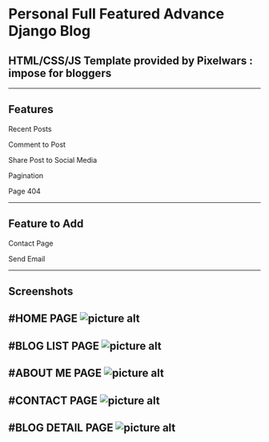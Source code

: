 # Personal Full Featured Advance Django Blog
## HTML/CSS/JS Template provided by Pixelwars : impose for bloggers
---
## Features

  Recent Posts
  
  Comment to Post
  
  Share Post to Social Media
  
  Pagination
  
  Page 404

---

## Feature to Add
  
  Contact Page
  
  Send Email

---

## Screenshots

#HOME PAGE
![picture alt](https://github.com/bradtoxic/django-personal-blog/blob/main/Screenshots/Impose-for-bloggers.png)
---

#BLOG LIST PAGE
![picture alt](https://github.com/bradtoxic/django-personal-blog/blob/main/Screenshots/Impose-for-bloggers%20(1).png)
---

#ABOUT ME PAGE
![picture alt](https://github.com/bradtoxic/django-personal-blog/blob/main/Screenshots/Impose-for-bloggers%20(2).png)
---

#CONTACT PAGE
![picture alt](https://github.com/bradtoxic/django-personal-blog/blob/main/Screenshots/Impose-for-bloggers%20(3).png)
---

#BLOG DETAIL PAGE
![picture alt](https://github.com/bradtoxic/django-personal-blog/blob/main/Screenshots/Impose-for-bloggers%20(4).png)
---

